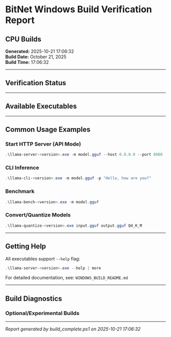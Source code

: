 ﻿# BitNet Windows Build Verification Report
## CPU Builds

**Generated:** 2025-10-21 17:06:32  
**Build Date:** October 21, 2025  
**Build Time:** 17:06:32  

---

## Verification Status

---

## Available Executables

---

## Common Usage Examples

### Start HTTP Server (API Mode)
```powershell
.\llama-server-<version>.exe -m model.gguf --host 0.0.0.0 --port 8080
```

### CLI Inference
```powershell
.\llama-cli-<version>.exe -m model.gguf -p "Hello, how are you?"
```

### Benchmark
```powershell
.\llama-bench-<version>.exe -m model.gguf
```

### Convert/Quantize Models
```powershell
.\llama-quantize-<version>.exe input.gguf output.gguf Q4_K_M
```

---

## Getting Help

All executables support `--help` flag:
```powershell
.\llama-server-<version>.exe --help | more
```

For detailed documentation, see: `WINDOWS_BUILD_README.md`

---

## Build Diagnostics

### Optional/Experimental Builds

---

*Report generated by build_complete.ps1 on 2025-10-21 17:06:32*
